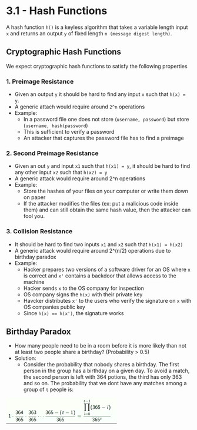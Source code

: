 # 3.1 - Hash Functions

A hash function `h()` is a keyless algorithm that takes a variable length input `x` and returns an output `y` of fixed length `n (message digest length)`.

## Cryptographic Hash Functions

We expect cryptographic hash functions to satisfy the following properties

### 1. Preimage Resistance

- Given an output `y` it should be hard to find any input `x` such that `h(x) = y`.
- A generic attach would require around `2^n` operations
- Example:
  - In a password file one does not store (`username, password`) but store (`username, hash(password`)
  - This is sufficient to verify a password
  - An attacker that captures the password file has to find a preimage

### 2. Second Preimage Resistance

- Given an out `y` and input `x1` such that `h(x1) = y`, it should be hard to find any other input `x2` such that `h(x2) = y`
- A generic attack would require around 2^n operations
- Example:
  - Store the hashes of your files on your computer or write them down on paper
  - If the attacker modifies the files (ex: put a malicious code inside them) and can still obtain the same hash value, then the attacker can fool you.

### 3. Collision Resistance

- It should be hard to find two inputs `x1` and `x2` such that `h(x1) = h(x2)`
- A generic attack would require around 2^(n/2) operations due to birthday paradox
- Example:
  - Hacker prepares two versions of a software driver for an OS where `x` is correct and `x'` contains a backdoor that allows access to the machine
  - Hacker sends `x` to the OS company for inspection
  - OS company signs the `h(x)` with their private key
  - Havcker distributes `x'` to the users who verify the signature on `x` with OS companies public key
  - Since `h(x) == h(x')`, the signature works

## Birthday Paradox

- How many people need to be in a room before it is more likely than not at least two people share a birthday? (Probability > 0.5)
- Solution:
  - Consider the probability that nobody shares a birthday. The first person in the group has a birthday  on a given day. To avoid a match, the second person is left with 364 potions, the third has only 363 and so on. The probability that we dont have any matches among a group of `t` people is:

![alt text](../imgs/3/birthdayparadox.png)
